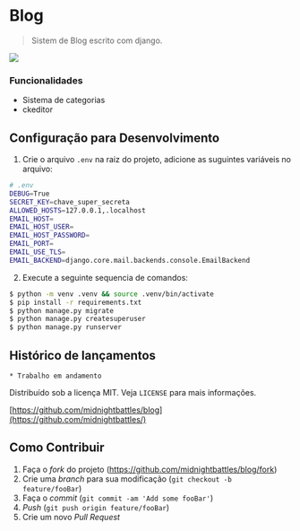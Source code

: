 # Blog
> Sistem de Blog escrito com django.




![](https://imgur.com/Ess4RUnl.png)


### Funcionalidades

- Sistema de categorias
- ckeditor


## Configuração para Desenvolvimento

1. Crie o arquivo `.env` na raiz do projeto, adicione as suguintes variáveis no arquivo:

```sh
# .env
DEBUG=True
SECRET_KEY=chave_super_secreta
ALLOWED_HOSTS=127.0.0.1,.localhost
EMAIL_HOST=
EMAIL_HOST_USER=
EMAIL_HOST_PASSWORD=
EMAIL_PORT=
EMAIL_USE_TLS=
EMAIL_BACKEND=django.core.mail.backends.console.EmailBackend
```

2. Execute a seguinte sequencia de comandos:
```sh
$ python -m venv .venv && source .venv/bin/activate
$ pip install -r requirements.txt
$ python manage.py migrate
$ python manage.py createsuperuser
$ python manage.py runserver
```





## Histórico de lançamentos

    * Trabalho em andamento

Distribuído sob a licença MIT. Veja `LICENSE` para mais informações.

[https://github.com/midnightbattles/blog](https://github.com/midnightbattles/)

## Como Contribuir

1. Faça o _fork_ do projeto (<https://github.com/midnightbattles/blog/fork>)
2. Crie uma _branch_ para sua modificação (`git checkout -b feature/fooBar`)
3. Faça o _commit_ (`git commit -am 'Add some fooBar'`)
4. _Push_ (`git push origin feature/fooBar`)
5. Crie um novo _Pull Request_


